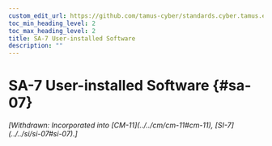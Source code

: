 ```yaml
---
custom_edit_url: https://github.com/tamus-cyber/standards.cyber.tamus.edu/tree/main/static/content/tamus.edu/TAMUS_profile.xml
toc_min_heading_level: 2
toc_max_heading_level: 2
title: SA-7 User-installed Software
description: ""
---
```


# SA-7 User-installed Software {#sa-07}


<prop xmlns="http://csrc.nist.gov/ns/oscal/1.0" name="status" value="withdrawn">
            <em>[Withdrawn: Incorporated into [CM-11](../../cm/cm-11#cm-11), [SI-7](../../si/si-07#si-07).]</em>
         </prop>
         

